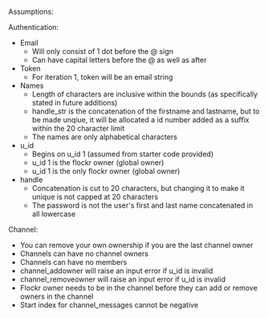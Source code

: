 Assumptions:

Authentication:

-   Email
    -   Will only consist of 1 dot before the @ sign
    -   Can have capital letters before the @ as well as after
-   Token
    -   For iteration 1, token will be an email string
-   Names
    -   Length of characters are inclusive within the bounds (as specifically stated in future additions)
    -   handle_str is the concatenation of the firstname and lastname, but to be made unqiue, it will be allocated a id number added as a suffix within the 20 character limit
    -   The names are only alphabetical characters
-   u_id
    -   Begins on u_id 1 (assumed from starter code provided)
    -   u_id 1 is the flockr owner (global owner)
    -   u_id 1 is the only flockr owner (global owner)
-   handle
    -   Concatenation is cut to 20 characters, but changing it to make it unique is not capped at 20 characters
    -   The password is not the user's first and last name concatenated in all lowercase

Channel:

-   You can remove your own ownership if you are the last channel owner
-   Channels can have no channel owners
-   Channels can have no members
-   channel_addowner will raise an input error if u_id is invalid
-   channel_removeowner will raise an input error if u_id is invalid
-   Flockr owner needs to be in the channel before they can add or remove owners in the channel
-   Start index for channel_messages cannot be negative
